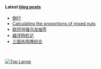 #### Latest [blog posts](https://King-of-Infinite-Space.github.io)
<!-- BLOG-POST-LIST:START -->
- [倒行](https://King-of-Infinite-Space.github.io/posts/202112-倒行.html)
- [Calculating the proportions of mixed nuts](https://King-of-Infinite-Space.github.io/posts/202112-calculating-the-proportions-of-mixed-nuts.html)
- [欧冠16强乌龙抽签](https://King-of-Infinite-Space.github.io/posts/202112-欧冠16强乌龙抽签.html)
- [越洋购机记](https://King-of-Infinite-Space.github.io/posts/202111-越洋购机记.html)
- [三国杀囤牌组合](https://King-of-Infinite-Space.github.io/posts/202111-三国杀囤牌组合.html)
<!-- BLOG-POST-LIST:END --> 


　<!-- spacing -->

[![Top Langs](https://github-readme-stats.vercel.app/api/top-langs/?username=King-of-Infinite-Space&langs_count=4&layout=compact)](https://github.com/anuraghazra/github-readme-stats)
